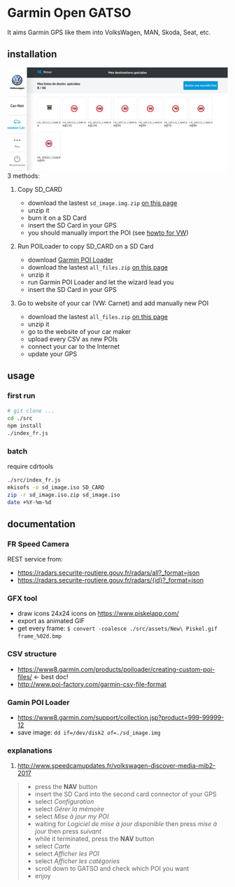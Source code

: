 # Garmin Open GATSO

It aims Garmin GPS like them into VolksWagen, MAN, Skoda, Seat, etc. 


## installation

![VW website](./ScreenShot2018-07-09at18.23.50.png)
3 methods:

1. Copy SD_CARD
    - download the lastest `sd_image.img.zip` [on this page](https://github.com/1e1/Garmin-Open-GATSO/releases)
    - unzip it
    - burn it on a SD Card
    - insert the SD Card in your GPS
    - you should manually import the POI (see [howto for VW](#explanations)) 

2. Run POILoader to copy SD_CARD on a SD Card
    - download [Garmin POI Loader](https://www8.garmin.com/support/collection.jsp?product=999-99999-12)
    - download the lastest `all_files.zip` [on this page](https://github.com/1e1/Garmin-Open-GATSO/releases)
    - unzip it
    - run Garmin POI Loader and let the wizard lead you
    - insert the SD Card in your GPS

3. Go to website of your car (VW: Carnet) and add manually new POI
    - download the lastest `all_files.zip` [on this page](https://github.com/1e1/Garmin-Open-GATSO/releases)
    - unzip it
    - go to the website of your car maker
    - upload every CSV as new POIs
    - connect your car to the Internet
    - update your GPS


## usage

### first run

```bash
# git clone ...
cd ./src
npm install
./index_fr.js
```

### batch 

require cdrtools

```bash
./src/index_fr.js
mkisofs -o sd_image.iso SD_CARD
zip -r sd_image.iso.zip sd_image.iso
date +%Y-%m-%d
```


## documentation

### FR Speed Camera
REST service from:
* https://radars.securite-routiere.gouv.fr/radars/all?_format=json
* https://radars.securite-routiere.gouv.fr/radars/{id}?_format=json

### GFX tool
* draw icons 24x24 icons on https://www.piskelapp.com/
* export as animated GIF 
* get every frame: `$ convert -coalesce ./src/assets/New\ Piskel.gif  frame_%02d.bmp`

### CSV structure
* https://www8.garmin.com/products/poiloader/creating-custom-poi-files/ <- best doc! 
* http://www.poi-factory.com/garmin-csv-file-format

### Gamin POI Loader
* https://www8.garmin.com/support/collection.jsp?product=999-99999-12
* save image: `dd if=/dev/disk2 of=./sd_image.img`

### explanations

1. http://www.speedcamupdates.fr/volkswagen-discover-media-mib2-2017
> - press the **NAV** button
> - insert the SD Card into the second card connector of your GPS
> - select *Configuration*
> - select *Gérer la mémoire*
> - select *Mise à jour my POI*
> - waiting for *Logiciel de mise à jour disponible* then press *mise à jour* then press *suivant*
> - while it terminated, press the **NAV** button
> - select *Carte*
> - select *Afficher les POI*
> - select *Afficher les catégories*
> - scroll down to GATSO and check which POI you want
> - enjoy
